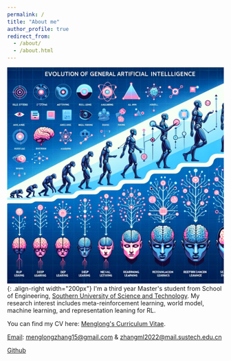 ```yaml
---
permalink: /
title: "About me"
author_profile: true
redirect_from: 
  - /about/
  - /about.html
---
```

![aaai](/images/figureai.png){: .align-right width="200px"}
I'm a third year Master's student from School of Engineering, [Southern University of Science and Technology](https://www.sustech.edu.cn/). My research interest includes meta-reinforcement learning, world model, machine learning, and representation leaning for RL.

You can find my CV here: [Menglong's Curriculum Vitae](../assets/zml_CV.pdf).

[Email](menglongzhang15@gmail.com): menglongzhang15@gmail.com & zhangml2022@mail.sustech.edu.cn

[Github](https://github.com/SCI-I)
